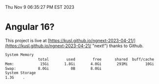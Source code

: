 Thu Nov  9 06:35:27 PM EST 2023

# Angular 16?


This project is live at [https://kusl.github.io/ngnext-2023-04-21/](https://kusl.github.io/ngnext-2023-04-21/ "next!") thanks to Github.

```bash
System Memory
               total        used        free      shared  buff/cache   available
Mem:            15Gi       1.8Gi       4.0Gi       291Mi        10Gi        13Gi
Swap:          8.0Gi          0B       8.0Gi
System Storage
1.3G	.
```
```bash
